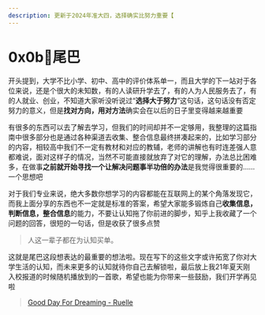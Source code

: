 ```yaml
---
description: 更新于2024年准大四，选择确实比努力重要【
---
```


# 0x0b🎁尾巴

开头提到，大学不比小学、初中、高中的评价体系单一，而且大学的下一站对于各位来说，还是个很大的未知数，有的人读研升学去了，有的人为人民服务去了，有的人就业、创业，不知道大家听没听说过“**选择大于努力**”这句话，这句话没有否定努力的意义，但是**找对方向，用对方法**确实会在以后的日子里变得越来越重要

有很多的东西可以去了解去学习，但我们的时间却并不一定够用，我整理的这篇指南中很多部分也是通过各种渠道去收集、整合信息最终拼凑起来的，比如学习部分的内容，相较高中我们不一定有教材和对应的教辅，老师的讲解也有时连差强人意都难说，面对这样子的情况，当然不可能直接就放弃了对它的理解，办法总比困难多，在做事**之前就开始寻找一个让解决问题事半功倍的办法**是我觉得很重要的……一个思想吧

对于我们专业来说，绝大多数你想学习的内容都能在互联网上的某个角落发现它，而我上面分享的东西也不一定就是标准的答案，希望大家能多锻炼自己**收集信息，判断信息，整合信息**的能力，不要让认知拖了你前进的脚步，知乎上我收藏了一个问题的回答，很短的一句话，但是收获了很多点赞

> 人这一辈子都在为认知买单。

这就是尾巴这段想表达的最重要的想法啦。现在写下的这些文字或许拓宽了你对大学生活的认知，而未来更多的认知就待你自己去解锁啦，最后放上我21年夏天刚入校报道的时候随机播放到的一首歌，希望也能为你带来一些鼓励，我们开学再见啦

> [Good Day For Dreaming - Ruelle](https://music.163.com/song?id=1485800570\&userid=131821529)
